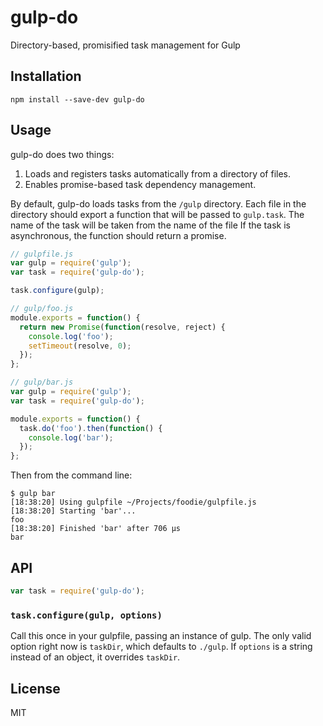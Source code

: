 # gulp-do

Directory-based, promisified task management for Gulp

## Installation

```
npm install --save-dev gulp-do
```


## Usage

gulp-do does two things:

1. Loads and registers tasks automatically from a directory of files.
2. Enables promise-based task dependency management.

By default, gulp-do loads tasks from the `/gulp` directory. Each file in the directory should export a function that will be passed to `gulp.task`. The name of the task will be taken from the name of the file If the task is asynchronous, the function should return a promise.

```js
// gulpfile.js
var gulp = require('gulp');
var task = require('gulp-do');

task.configure(gulp);
```

```js
// gulp/foo.js
module.exports = function() {
  return new Promise(function(resolve, reject) {
    console.log('foo');
    setTimeout(resolve, 0);
  });
};
```

```js
// gulp/bar.js
var gulp = require('gulp');
var task = require('gulp-do');

module.exports = function() {
  task.do('foo').then(function() {
    console.log('bar');
  });
};
```

Then from the command line:
```
$ gulp bar
[18:38:20] Using gulpfile ~/Projects/foodie/gulpfile.js
[18:38:20] Starting 'bar'...
foo
[18:38:20] Finished 'bar' after 706 μs
bar
```

## API

```js
var task = require('gulp-do');
```

### `task.configure(gulp, options)`

Call this once in your gulpfile, passing an instance of gulp. The only valid option right now is `taskDir`, which defaults to `./gulp`. If `options` is a string instead of an object, it overrides `taskDir`.

## License

MIT
